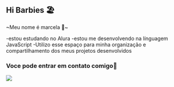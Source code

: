 ## Hi Barbies 🏖️

~Meu nome é marcela 🦋~

-estou estudando no Alura
-estou me desenvolvendo na línguagem JavaScript
-Utilizo esse espaço para minha organização e compartilhamento dos meus projetos desenvolvidos

### Voce pode entrar em contato comigo💜
![](https://media.tenor.com/6ZrCgdFco58AAAAj/happy.gif)
